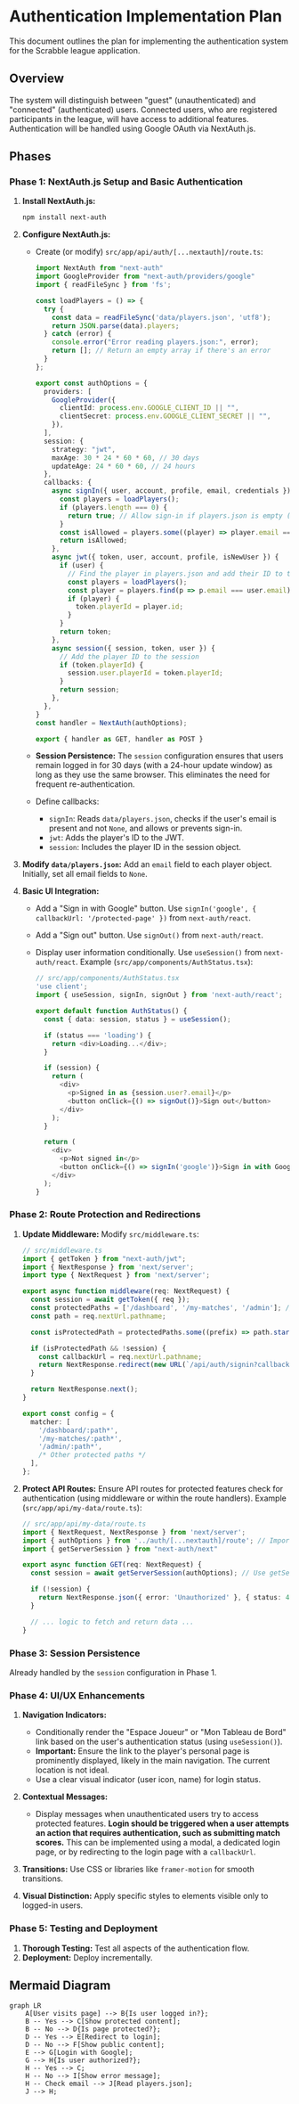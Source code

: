 # Authentication Implementation Plan

This document outlines the plan for implementing the authentication system for the Scrabble league application.

## Overview

The system will distinguish between "guest" (unauthenticated) and "connected" (authenticated) users. Connected users, who are registered participants in the league, will have access to additional features. Authentication will be handled using Google OAuth via NextAuth.js.

## Phases

### Phase 1: NextAuth.js Setup and Basic Authentication

1.  **Install NextAuth.js:**
    ```bash
    npm install next-auth
    ```

2.  **Configure NextAuth.js:**
    *   Create (or modify) `src/app/api/auth/[...nextauth]/route.ts`:

        ```typescript
        import NextAuth from "next-auth"
        import GoogleProvider from "next-auth/providers/google"
        import { readFileSync } from 'fs';

        const loadPlayers = () => {
          try {
            const data = readFileSync('data/players.json', 'utf8');
            return JSON.parse(data).players;
          } catch (error) {
            console.error("Error reading players.json:", error);
            return []; // Return an empty array if there's an error
          }
        };

        export const authOptions = {
          providers: [
            GoogleProvider({
              clientId: process.env.GOOGLE_CLIENT_ID || "",
              clientSecret: process.env.GOOGLE_CLIENT_SECRET || "",
            }),
          ],
          session: {
            strategy: "jwt",
            maxAge: 30 * 24 * 60 * 60, // 30 days
            updateAge: 24 * 60 * 60, // 24 hours
          },
          callbacks: {
            async signIn({ user, account, profile, email, credentials }) {
              const players = loadPlayers();
              if (players.length === 0) {
                return true; // Allow sign-in if players.json is empty (initial setup)
              }
              const isAllowed = players.some((player) => player.email === user.email && user.email !== null);
              return isAllowed;
            },
            async jwt({ token, user, account, profile, isNewUser }) {
              if (user) {
                // Find the player in players.json and add their ID to the token
                const players = loadPlayers();
                const player = players.find(p => p.email === user.email);
                if (player) {
                  token.playerId = player.id;
                }
              }
              return token;
            },
            async session({ session, token, user }) {
              // Add the player ID to the session
              if (token.playerId) {
                session.user.playerId = token.playerId;
              }
              return session;
            },
          },
        }
        const handler = NextAuth(authOptions);

        export { handler as GET, handler as POST }
        ```

    *   **Session Persistence:** The `session` configuration ensures that users remain logged in for 30 days (with a 24-hour update window) as long as they use the same browser.  This eliminates the need for frequent re-authentication.

    *   Define callbacks:
        *   `signIn`: Reads `data/players.json`, checks if the user's email is present and not `None`, and allows or prevents sign-in.
        *   `jwt`: Adds the player's ID to the JWT.
        *   `session`: Includes the player ID in the session object.

3.  **Modify `data/players.json`:** Add an `email` field to each player object. Initially, set all email fields to `None`.

4.  **Basic UI Integration:**
    *   Add a "Sign in with Google" button. Use `signIn('google', { callbackUrl: '/protected-page' })` from `next-auth/react`.
    *   Add a "Sign out" button. Use `signOut()` from `next-auth/react`.
    *   Display user information conditionally. Use `useSession()` from `next-auth/react`. Example (`src/app/components/AuthStatus.tsx`):

        ```typescript
        // src/app/components/AuthStatus.tsx
        'use client';
        import { useSession, signIn, signOut } from 'next-auth/react';

        export default function AuthStatus() {
          const { data: session, status } = useSession();

          if (status === 'loading') {
            return <div>Loading...</div>;
          }

          if (session) {
            return (
              <div>
                <p>Signed in as {session.user?.email}</p>
                <button onClick={() => signOut()}>Sign out</button>
              </div>
            );
          }

          return (
            <div>
              <p>Not signed in</p>
              <button onClick={() => signIn('google')}>Sign in with Google</button>
            </div>
          );
        }

        ```

### Phase 2: Route Protection and Redirections

1.  **Update Middleware:** Modify `src/middleware.ts`:

    ```typescript
    // src/middleware.ts
    import { getToken } from "next-auth/jwt";
    import { NextResponse } from 'next/server';
    import type { NextRequest } from 'next/server';

    export async function middleware(req: NextRequest) {
      const session = await getToken({ req });
      const protectedPaths = ['/dashboard', '/my-matches', '/admin']; // Add protected paths
      const path = req.nextUrl.pathname;

      const isProtectedPath = protectedPaths.some((prefix) => path.startsWith(prefix));

      if (isProtectedPath && !session) {
        const callbackUrl = req.nextUrl.pathname;
        return NextResponse.redirect(new URL(`/api/auth/signin?callbackUrl=${callbackUrl}`, req.url));
      }

      return NextResponse.next();
    }

    export const config = {
      matcher: [
        '/dashboard/:path*',
        '/my-matches/:path*',
        '/admin/:path*',
        /* Other protected paths */
      ],
    };

    ```

2.  **Protect API Routes:** Ensure API routes for protected features check for authentication (using middleware or within the route handlers). Example (`src/app/api/my-data/route.ts`):

    ```typescript
    // src/app/api/my-data/route.ts
    import { NextRequest, NextResponse } from 'next/server';
    import { authOptions } from '../auth/[...nextauth]/route'; // Import authOptions
    import { getServerSession } from "next-auth/next"

    export async function GET(req: NextRequest) {
      const session = await getServerSession(authOptions); // Use getServerSession

      if (!session) {
        return NextResponse.json({ error: 'Unauthorized' }, { status: 401 });
      }

      // ... logic to fetch and return data ...
    }
    ```

### Phase 3: Session Persistence

Already handled by the `session` configuration in Phase 1.

### Phase 4: UI/UX Enhancements

1.  **Navigation Indicators:**
    *   Conditionally render the "Espace Joueur" or "Mon Tableau de Bord" link based on the user's authentication status (using `useSession()`).
    *   **Important:** Ensure the link to the player's personal page is prominently displayed, likely in the main navigation.  The current location is not ideal.
    *   Use a clear visual indicator (user icon, name) for login status.

2.  **Contextual Messages:**
    *   Display messages when unauthenticated users try to access protected features. **Login should be triggered when a user attempts an action that requires authentication, such as submitting match scores.** This can be implemented using a modal, a dedicated login page, or by redirecting to the login page with a `callbackUrl`.

3.  **Transitions:** Use CSS or libraries like `framer-motion` for smooth transitions.

4.  **Visual Distinction:** Apply specific styles to elements visible only to logged-in users.

### Phase 5: Testing and Deployment

1.  **Thorough Testing:** Test all aspects of the authentication flow.
2.  **Deployment:** Deploy incrementally.

## Mermaid Diagram

```mermaid
graph LR
    A[User visits page] --> B{Is user logged in?};
    B -- Yes --> C[Show protected content];
    B -- No --> D{Is page protected?};
    D -- Yes --> E[Redirect to login];
    D -- No --> F[Show public content];
    E --> G[Login with Google];
    G --> H{Is user authorized?};
    H -- Yes --> C;
    H -- No --> I[Show error message];
    H -- Check email --> J[Read players.json];
    J --> H;